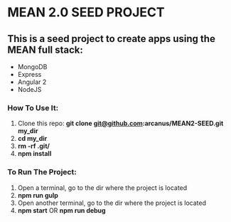 # MEAN 2.0 SEED PROJECT
## This is a seed project to create apps using the MEAN full stack:
* MongoDB
* Express
* Angular 2
* NodeJS

### How To Use It:
1) Clone this repo: **git clone git@github.com:arcanus/MEAN2-SEED.git my_dir**
2) **cd my_dir**
3) **rm -rf .git/**
4) **npm install**

### To Run The Project:
1) Open a terminal, go to the dir where the project is located
2) **npm run gulp**
3) Open another terminal, go to the dir where the project is located
4) **npm start** OR **npm run debug**
